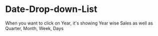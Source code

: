 # Date-Drop-down-List
When you want to click on Year, it's showing Year wise Sales as well as Quarter, Month, Week, Days
